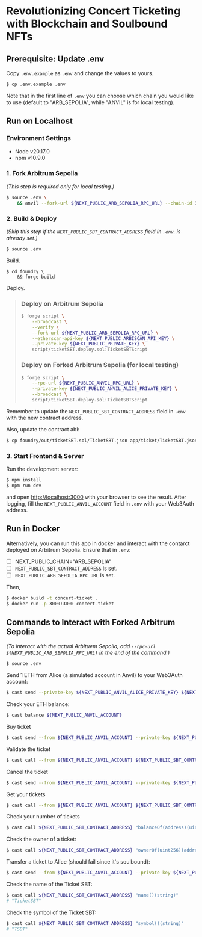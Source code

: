 # Revolutionizing Concert Ticketing with Blockchain and Soulbound NFTs

## Prerequisite: Update .env

Copy `.env.example` as `.env` and change the values to yours.

```bash
$ cp .env.example .env
```

Note that in the first line of `.env` you can choose which chain you would like to use (default to "ARB_SEPOLIA", while "ANVIL" is for local testing).

## Run on Localhost

### Environment Settings

- Node v20.17.0
- npm v10.9.0

### 1. Fork Arbitrum Sepolia

_(This step is required only for local testing.)_

```bash
$ source .env \
    && anvil --fork-url ${NEXT_PUBLIC_ARB_SEPOLIA_RPC_URL} --chain-id 31337
```

### 2. Build & Deploy

_(Skip this step if the `NEXT_PUBLIC_SBT_CONTRACT_ADDRESS` field in `.env`. is already set.)_

```bash
$ source .env
```

Build.

```
$ cd foundry \
    && forge build
```

Deploy.

> ### Deploy on Arbitrum Sepolia
>
> ```bash
> $ forge script \
>     --broadcast \
>     --verify \
>     --fork-url ${NEXT_PUBLIC_ARB_SEPOLIA_RPC_URL} \
>     --etherscan-api-key ${NEXT_PUBLIC_ARBISCAN_API_KEY} \
>     --private-key ${NEXT_PUBLIC_PRIVATE_KEY} \
>     script/ticketSBT.deploy.sol:TicketSBTScript
> ```
>
> ### Deploy on Forked Arbitrum Sepolia (for local testing)
>
> ```bash
> $ forge script \
>     --rpc-url ${NEXT_PUBLIC_ANVIL_RPC_URL} \
>     --private-key ${NEXT_PUBLIC_ANVIL_ALICE_PRIVATE_KEY} \
>     --broadcast \
>     script/ticketSBT.deploy.sol:TicketSBTScript
> ```

Remember to update the `NEXT_PUBLIC_SBT_CONTRACT_ADDRESS` field in `.env` with the new contract address.

Also, update the contract abi:

```bash
$ cp foundry/out/ticketSBT.sol/TicketSBT.json app/ticket/TicketSBT.json
```

### 3. Start Frontend & Server

Run the development server:

```bash
$ npm install
$ npm run dev
```

and open [http://localhost:3000](http://localhost:3000) with your browser to see the result. After logging, fill the `NEXT_PUBLIC_ANVIL_ACCOUNT` field in `.env` with your Web3Auth address.

## Run in Docker

Alternatively, you can run this app in docker and interact with the contarct deployed on Arbitrum Sepolia. Ensure that in `.env`:

- [ ] NEXT_PUBLIC_CHAIN="ARB_SEPOLIA"
- [ ] `NEXT_PUBLIC_SBT_CONTRACT_ADDRESS` is set.
- [ ] `NEXT_PUBLIC_ARB_SEPOLIA_RPC_URL` is set.

Then,

```bash
$ docker build -t concert-ticket .
$ docker run -p 3000:3000 concert-ticket
```

## Commands to Interact with Forked Arbitrum Sepolia

_(To interact with the actual Arbituem Sepolia, add `--rpc-url ${NEXT_PUBLIC_ARB_SEPOLIA_RPC_URL}` in the end of the command.)_

```bash
$ source .env
```

Send 1 ETH from Alice (a simulated account in Anvil) to your Web3Auth account:

```bash
$ cast send --private-key ${NEXT_PUBLIC_ANVIL_ALICE_PRIVATE_KEY} ${NEXT_PUBLIC_ANVIL_ACCOUNT} --value 1ether
```

Check your ETH balance:

```bash
$ cast balance ${NEXT_PUBLIC_ANVIL_ACCOUNT}
```

Buy ticket

```bash
$ cast send --from ${NEXT_PUBLIC_ANVIL_ACCOUNT} --private-key ${NEXT_PUBLIC_ANVIL_PRIVATE_KEY} ${NEXT_PUBLIC_SBT_CONTRACT_ADDRESS} "buyTicket()"
```

Validate the ticket

```bash
$ cast call --from ${NEXT_PUBLIC_ANVIL_ACCOUNT} ${NEXT_PUBLIC_SBT_CONTRACT_ADDRESS} "isMyTicket(uint256)(bool)" <tokenId>
```

Cancel the ticket

```bash
$ cast send --from ${NEXT_PUBLIC_ANVIL_ACCOUNT} --private-key ${NEXT_PUBLIC_ANVIL_PRIVATE_KEY} ${NEXT_PUBLIC_SBT_CONTRACT_ADDRESS} "cancelTicket(uint256)" <tokenId>
```

Get your tickets

```bash
$ cast call --from ${NEXT_PUBLIC_ANVIL_ACCOUNT} ${NEXT_PUBLIC_SBT_CONTRACT_ADDRESS} "getMyTickets()(uint256[])"
```

Check your number of tickets

```bash
$ cast call ${NEXT_PUBLIC_SBT_CONTRACT_ADDRESS} "balanceOf(address)(uint256)" ${NEXT_PUBLIC_ANVIL_ACCOUNT}
```

Check the owner of a ticket:

```bash
$ cast call ${NEXT_PUBLIC_SBT_CONTRACT_ADDRESS} "ownerOf(uint256)(address)" <tokenId>
```

Transfer a ticket to Alice (should fail since it's soulbound):

```bash
$ cast send --from ${NEXT_PUBLIC_ANVIL_ACCOUNT} --private-key ${NEXT_PUBLIC_ANVIL_PRIVATE_KEY} ${NEXT_PUBLIC_SBT_CONTRACT_ADDRESS} "safeTransferFrom(address,address,uint256)" ${NEXT_PUBLIC_ANVIL_ACCOUNT} ${NEXT_PUBLIC_ANVIL_ALICE} <tokenId>
```

Check the name of the Ticket SBT:

```bash
$ cast call ${NEXT_PUBLIC_SBT_CONTRACT_ADDRESS} "name()(string)"
# "TicketSBT"
```

Check the symbol of the Ticket SBT:

```bash
$ cast call ${NEXT_PUBLIC_SBT_CONTRACT_ADDRESS} "symbol()(string)"
# "TSBT"
```
